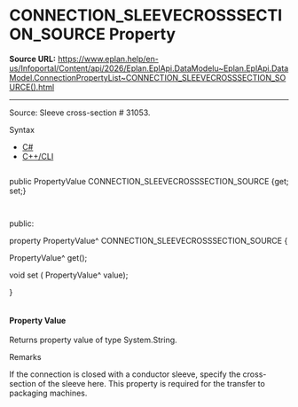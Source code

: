 # CONNECTION_SLEEVECROSSSECTION_SOURCE Property

**Source URL:** https://www.eplan.help/en-us/Infoportal/Content/api/2026/Eplan.EplApi.DataModelu~Eplan.EplApi.DataModel.ConnectionPropertyList~CONNECTION_SLEEVECROSSSECTION_SOURCE().html

---

Source: Sleeve cross-section # 31053.

Syntax

- [C#](#i-syntax-CS)
- [C++/CLI](#i-syntax-CPP2005)

```
```
public PropertyValue CONNECTION_SLEEVECROSSSECTION_SOURCE {get; set;}
```
```

```
```
public:

property PropertyValue^ CONNECTION_SLEEVECROSSSECTION_SOURCE {

   PropertyValue^ get();

   void set (    PropertyValue^ value);

}
```
```

#### Property Value

Returns property value of type System.String.

Remarks

If the connection is closed with a conductor sleeve, specify the cross-section of the sleeve here. This property is required for the transfer to packaging machines.
